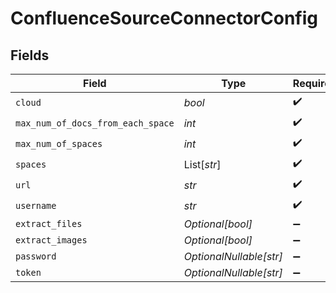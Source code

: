 # ConfluenceSourceConnectorConfig


## Fields

| Field                             | Type                              | Required                          | Description                       |
| --------------------------------- | --------------------------------- | --------------------------------- | --------------------------------- |
| `cloud`                           | *bool*                            | :heavy_check_mark:                | N/A                               |
| `max_num_of_docs_from_each_space` | *int*                             | :heavy_check_mark:                | N/A                               |
| `max_num_of_spaces`               | *int*                             | :heavy_check_mark:                | N/A                               |
| `spaces`                          | List[*str*]                       | :heavy_check_mark:                | N/A                               |
| `url`                             | *str*                             | :heavy_check_mark:                | N/A                               |
| `username`                        | *str*                             | :heavy_check_mark:                | N/A                               |
| `extract_files`                   | *Optional[bool]*                  | :heavy_minus_sign:                | N/A                               |
| `extract_images`                  | *Optional[bool]*                  | :heavy_minus_sign:                | N/A                               |
| `password`                        | *OptionalNullable[str]*           | :heavy_minus_sign:                | N/A                               |
| `token`                           | *OptionalNullable[str]*           | :heavy_minus_sign:                | N/A                               |